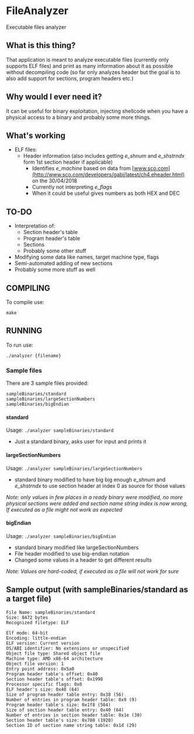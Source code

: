 # FileAnalyzer
Executable files analyzer

## What is this thing?
That application is meant to analyze executable files (currently only supports ELF files) and print as many information about it as possible without decompiling code (so far only analyzes header but the goal is to also add support for sections, program headers etc.)

## Why would I ever need it?
It can be useful for binary exploitation, injecting shellcode when you have a physical access to a binary and probably some more things.

## What's working
- ELF files:
  - Header information (also includes getting *e_shnum* and *e_shstrndx* form 1st section header if applicable)
    - Identifies *e_machine* based on data from [www.sco.com](http://www.sco.com/developers/gabi/latest/ch4.eheader.html) on the 30/04/2018
    - Currently not interpreting *e_flags*
    - When it could be useful gives numbers as both HEX and DEC

## TO-DO
- Interpretation of:
  - Section header's table
  - Program header's table
  - Sections
  - Probably some other stuff
- Modifying some data like names, target machine type, flags
- Semi-automated adding of new sections
- Probably some more stuff as well


## COMPILING
To compile use:
```
make
```

## RUNNING
To run use:
```
./analyzer {filename}
```

### Sample files
There are 3 sample files provided:
```
sampleBinaries/standard
sampleBinaries/largeSectionNumbers
sampleBinaries/bigEndian
```

#### standard
Usage: `./analyzer sampleBinaries/standard`

- Just a standard binary, asks user for input and prints it

#### largeSectionNumbers
Usage: `./analyzer sampleBinaries/largeSectionNumbers`

- standard binary modified to have big big enough *e_shnum* and *e_shstrndx* to use section header at index 0 as source for those values

*Note: only values in few places in a ready binary were modified, no more physical sections were added and section name string index is now wrong, If executed as a file might not work as expected*

#### bigEndian
Usage: `./analyzer sampleBinaries/bigEndian`

- standard binary modified like largeSectionNumbers
- File header modified to use big-endian notation
- Changed some values in a header to get different results

*Note: Values are hard-coded, if executed as a file will not work for sure*

## Sample output (with sampleBinaries/standard as a target file)
```
File Name: sampleBinaries/standard
Size: 8472 bytes
Recognized filetype: ELF

Elf mode: 64-bit
Encoding: little-endian
ELF version: Current version
OS/ABI identifier: No extensions or unspecified
Object file type: Shared object file
Machine type: AMD x86-64 architecture
Object file version: 1
Entry point address: 0x5a0
Program header table's offset: 0x40
Section header table's offset: 0x1998
Processor specific flags: 0x0
ELF header's size: 0x40 (64)
Size of program header table entry: 0x38 (56)
Number of entries in program header table: 0x9 (9)
Program header table's size: 0x1f8 (504)
Size of section header table entry: 0x40 (64)
Number of entries in section header table: 0x1e (30)
Section header table's size: 0x780 (1920)
Section ID of section name string table: 0x1d (29)

```
